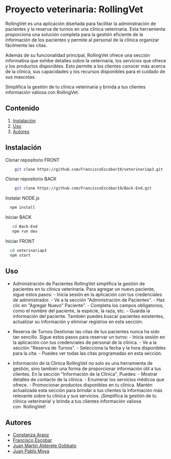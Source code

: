 
# Proyecto veterinaria: RollingVet

RollingVet es una aplicación diseñada para facilitar la administración de pacientes y la reserva de turnos en una clínica veterinaria. Esta herramienta proporciona una solución completa para la gestión eficiente de la información de los pacientes y permite al personal de la clínica organizar fácilmente las citas.

Además de su funcionalidad principal, RollingVet ofrece una sección informativa que exhibe detalles sobre la veterinaria, los servicios que ofrece y los productos disponibles. Esto permite a los clientes conocer más acerca de la clínica, sus capacidades y los recursos disponibles para el cuidado de sus mascotas.

Simplifica la gestión de tu clínica veterinaria y brinda a tus clientes información valiosa con RollingVet.


## Contenido

1. [Instalación](#instalación)
2. [Uso](#uso)
3. [Autores](#Autores)

## Instalación

Clonar repositorio FRONT
``` bash
    git clone https://github.com/FranciscoEscobar19/veterinariap3.git
```

Clonar repositorio BACK
``` bash
    git clone https://github.com/FranciscoEscobar19/Back-End.git
```


Instalar NODE.js

```bash
  npm install 
```

Iniciar BACK
```bash
   cd Back-End
   npm run dev
```
Iniciar FRONT
  
```bash
  cd veterinariap3
  npm start
```


## Uso

  - Administración  de  Pacientes RollingVet  simplifica  la  gestión  de  pacientes  en  tu  clínica  veterinaria.  Para  agregar  un  nuevo  paciente,  sigue  estos  pasos: -  Inicia  sesión  en  la  aplicación  con  tus  credenciales  de  administrador. -  Ve  a  la  sección  "Administración  de  Pacientes". -  Haz  clic  en  "Agregar  Nuevo" Paciente". -  Completa  los  campos  obligatorios,  como  el  nombre  del  paciente,  la  especie,  la  raza,  etc. -  Guarda  la  información  del  paciente. También  puedes  buscar  pacientes  existentes,  actualizar  su  información  y  eliminar  registros  en  esta  sección.



  - Reserva  de  Turnos  Gestionar  las  citas  de  tus  pacientes  nunca  ha sido  tan  sencillo.  Sigue  estos  pasos  para  reservar  un  turno: -  Inicia  sesión  en  la  aplicación  con  tus  credenciales  de  personal  de  la  clínica. -  Ve  a  la  sección  "Reserva  de  Turnos". -  Selecciona  la  fecha  y  la  hora  disponibles  para  la  cita. -  Puedes  ver todas  las  citas  programadas  en  esta  sección. 

  - Información  de  la  Clínica RollingVet  no  solo  es  una  herramienta  de  gestión,  sino  también  una  forma  de  proporcionar  información  útil  a  tus  clientes.  En  la  sección  "Información  de  la  Clínica", Puedes: -  Mostrar  detalles  de  contacto  de  la  clínica. -  Enumerar  los  servicios  médicos  que  ofrece. -  Promocionar  productos  disponibles  en  tu  clínica. Mantén  actualizada  esta  sección  para  brindar  a  tus  clientes  la  información  más  relevante  sobre  tu  clínica  y  sus  servicios. ¡Simplifica  la  gestión  de  tu  clínica  veterinaria! y  brinda  a  tus  clientes  información  valiosa  con  RollingVet!


## Autores

- [Constanza Araoz](https://www.github.com/ConstanzaAraoz)
- [Francisco Escobar](https://www.github.com/FranciscoEscobar19)
- [Juan Martin Alderete Gobbato](https://www.github.com/JMAlderete)
- [Juan Pablo Moya](https://www.github.com/xjuampa)




































